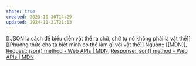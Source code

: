 ```yaml
---
share: true
created: 2023-10-30T14:29
updated: 2024-11-21T21:13
---
```

[[JSON là cách để biểu diễn vật thể ra chữ, chứ tự nó không phải là vật thể]]
[[Phương thức cho ta biết mình có thể làm gì với vật thể]]
Nguồn:: [[MDN]], [Request: json() method - Web APIs | MDN](https://developer.mozilla.org/en-US/docs/Web/API/Request/json), [Response: json() method - Web APIs | MDN](https://developer.mozilla.org/en-US/docs/Web/API/Response/json)